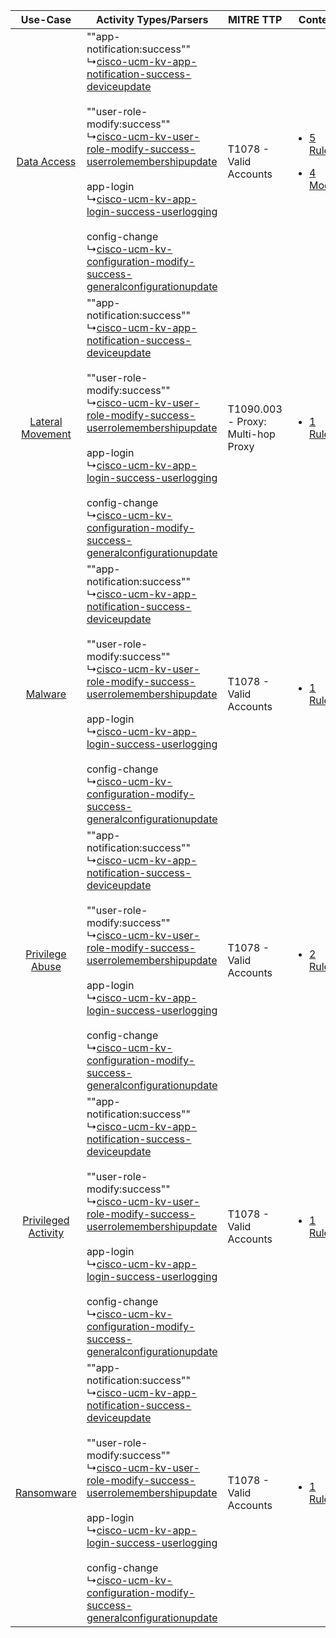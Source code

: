 |    Use-Case    | Activity Types/Parsers    | MITRE TTP    | Content    |
|:----:| ---- | ---- | ---- |
|         [Data Access](../../../UseCases/uc_data_access.md)         |  ""app-notification:success""<br> ↳[cisco-ucm-kv-app-notification-success-deviceupdate](Ps/pC_ciscoucmkvappnotificationsuccessdeviceupdate.md)<br><br> ""user-role-modify:success""<br> ↳[cisco-ucm-kv-user-role-modify-success-userrolemembershipupdate](Ps/pC_ciscoucmkvuserrolemodifysuccessuserrolemembershipupdate.md)<br><br> app-login<br> ↳[cisco-ucm-kv-app-login-success-userlogging](Ps/pC_ciscoucmkvapploginsuccessuserlogging.md)<br><br> config-change<br> ↳[cisco-ucm-kv-configuration-modify-success-generalconfigurationupdate](Ps/pC_ciscoucmkvconfigurationmodifysuccessgeneralconfigurationupdate.md)<br> | T1078 - Valid Accounts<br>    | [<ul><li>5 Rules</li></ul><ul><li>4 Models</li></ul>](RM/r_m_cisco_unified_communications_manager_cisco_unified_communications_manager_Data_Access.md) |
|    [Lateral Movement](../../../UseCases/uc_lateral_movement.md)    |  ""app-notification:success""<br> ↳[cisco-ucm-kv-app-notification-success-deviceupdate](Ps/pC_ciscoucmkvappnotificationsuccessdeviceupdate.md)<br><br> ""user-role-modify:success""<br> ↳[cisco-ucm-kv-user-role-modify-success-userrolemembershipupdate](Ps/pC_ciscoucmkvuserrolemodifysuccessuserrolemembershipupdate.md)<br><br> app-login<br> ↳[cisco-ucm-kv-app-login-success-userlogging](Ps/pC_ciscoucmkvapploginsuccessuserlogging.md)<br><br> config-change<br> ↳[cisco-ucm-kv-configuration-modify-success-generalconfigurationupdate](Ps/pC_ciscoucmkvconfigurationmodifysuccessgeneralconfigurationupdate.md)<br> | T1090.003 - Proxy: Multi-hop Proxy<br> | [<ul><li>1 Rules</li></ul>](RM/r_m_cisco_unified_communications_manager_cisco_unified_communications_manager_Lateral_Movement.md)    |
|    [Malware](../../../UseCases/uc_malware.md)    |  ""app-notification:success""<br> ↳[cisco-ucm-kv-app-notification-success-deviceupdate](Ps/pC_ciscoucmkvappnotificationsuccessdeviceupdate.md)<br><br> ""user-role-modify:success""<br> ↳[cisco-ucm-kv-user-role-modify-success-userrolemembershipupdate](Ps/pC_ciscoucmkvuserrolemodifysuccessuserrolemembershipupdate.md)<br><br> app-login<br> ↳[cisco-ucm-kv-app-login-success-userlogging](Ps/pC_ciscoucmkvapploginsuccessuserlogging.md)<br><br> config-change<br> ↳[cisco-ucm-kv-configuration-modify-success-generalconfigurationupdate](Ps/pC_ciscoucmkvconfigurationmodifysuccessgeneralconfigurationupdate.md)<br> | T1078 - Valid Accounts<br>    | [<ul><li>1 Rules</li></ul>](RM/r_m_cisco_unified_communications_manager_cisco_unified_communications_manager_Malware.md)    |
|     [Privilege Abuse](../../../UseCases/uc_privilege_abuse.md)     |  ""app-notification:success""<br> ↳[cisco-ucm-kv-app-notification-success-deviceupdate](Ps/pC_ciscoucmkvappnotificationsuccessdeviceupdate.md)<br><br> ""user-role-modify:success""<br> ↳[cisco-ucm-kv-user-role-modify-success-userrolemembershipupdate](Ps/pC_ciscoucmkvuserrolemodifysuccessuserrolemembershipupdate.md)<br><br> app-login<br> ↳[cisco-ucm-kv-app-login-success-userlogging](Ps/pC_ciscoucmkvapploginsuccessuserlogging.md)<br><br> config-change<br> ↳[cisco-ucm-kv-configuration-modify-success-generalconfigurationupdate](Ps/pC_ciscoucmkvconfigurationmodifysuccessgeneralconfigurationupdate.md)<br> | T1078 - Valid Accounts<br>    | [<ul><li>2 Rules</li></ul>](RM/r_m_cisco_unified_communications_manager_cisco_unified_communications_manager_Privilege_Abuse.md)    |
| [Privileged Activity](../../../UseCases/uc_privileged_activity.md) |  ""app-notification:success""<br> ↳[cisco-ucm-kv-app-notification-success-deviceupdate](Ps/pC_ciscoucmkvappnotificationsuccessdeviceupdate.md)<br><br> ""user-role-modify:success""<br> ↳[cisco-ucm-kv-user-role-modify-success-userrolemembershipupdate](Ps/pC_ciscoucmkvuserrolemodifysuccessuserrolemembershipupdate.md)<br><br> app-login<br> ↳[cisco-ucm-kv-app-login-success-userlogging](Ps/pC_ciscoucmkvapploginsuccessuserlogging.md)<br><br> config-change<br> ↳[cisco-ucm-kv-configuration-modify-success-generalconfigurationupdate](Ps/pC_ciscoucmkvconfigurationmodifysuccessgeneralconfigurationupdate.md)<br> | T1078 - Valid Accounts<br>    | [<ul><li>1 Rules</li></ul>](RM/r_m_cisco_unified_communications_manager_cisco_unified_communications_manager_Privileged_Activity.md)    |
|          [Ransomware](../../../UseCases/uc_ransomware.md)          |  ""app-notification:success""<br> ↳[cisco-ucm-kv-app-notification-success-deviceupdate](Ps/pC_ciscoucmkvappnotificationsuccessdeviceupdate.md)<br><br> ""user-role-modify:success""<br> ↳[cisco-ucm-kv-user-role-modify-success-userrolemembershipupdate](Ps/pC_ciscoucmkvuserrolemodifysuccessuserrolemembershipupdate.md)<br><br> app-login<br> ↳[cisco-ucm-kv-app-login-success-userlogging](Ps/pC_ciscoucmkvapploginsuccessuserlogging.md)<br><br> config-change<br> ↳[cisco-ucm-kv-configuration-modify-success-generalconfigurationupdate](Ps/pC_ciscoucmkvconfigurationmodifysuccessgeneralconfigurationupdate.md)<br> | T1078 - Valid Accounts<br>    | [<ul><li>1 Rules</li></ul>](RM/r_m_cisco_unified_communications_manager_cisco_unified_communications_manager_Ransomware.md)    |